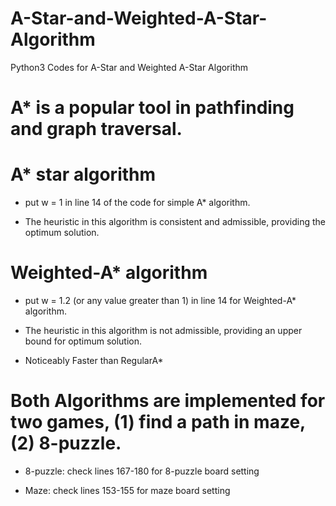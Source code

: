 # A-Star-and-Weighted-A-Star-Algorithm
Python3 Codes for A-Star and Weighted A-Star Algorithm

# A* is a popular tool in pathfinding and graph traversal.
# A* star algorithm
* put w = 1 in line 14 of the code for simple A* algorithm. 

* The heuristic in this algorithm is consistent and admissible, providing the optimum solution.

# Weighted-A* algorithm
* put w = 1.2 (or any value greater than 1) in line 14 for Weighted-A* algorithm.

* The heuristic in this algorithm is not admissible, providing an upper bound for optimum solution.

* Noticeably Faster than RegularA*

# Both Algorithms are implemented for two games, (1) find a path in maze, (2) 8-puzzle.

* 8-puzzle: check lines 167-180 for 8-puzzle board setting

* Maze: check lines 153-155 for maze board setting
